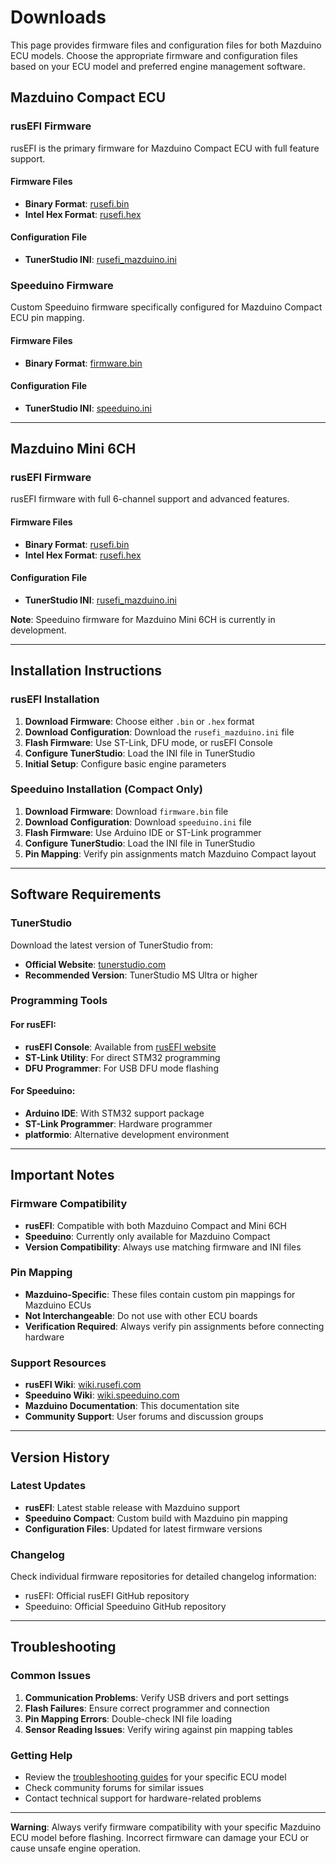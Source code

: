# Downloads

This page provides firmware files and configuration files for both Mazduino ECU models. Choose the appropriate firmware and configuration files based on your ECU model and preferred engine management software.

## Mazduino Compact ECU

### rusEFI Firmware
rusEFI is the primary firmware for Mazduino Compact ECU with full feature support.

#### Firmware Files
- **Binary Format**: [rusefi.bin](files/rusefi/rusefi.bin)
- **Intel Hex Format**: [rusefi.hex](files/rusefi/rusefi.hex)

#### Configuration File
- **TunerStudio INI**: [rusefi_mazduino.ini](files/rusefi/rusefi_mazduino.ini)

### Speeduino Firmware
Custom Speeduino firmware specifically configured for Mazduino Compact ECU pin mapping.

#### Firmware Files
- **Binary Format**: [firmware.bin](files/speeduino/mazduino_compact/firmware.bin)

#### Configuration File
- **TunerStudio INI**: [speeduino.ini](files/speeduino/mazduino_compact/speeduino.ini)

---

## Mazduino Mini 6CH

### rusEFI Firmware
rusEFI firmware with full 6-channel support and advanced features.

#### Firmware Files
- **Binary Format**: [rusefi.bin](files/rusefi/rusefi.bin)
- **Intel Hex Format**: [rusefi.hex](files/rusefi/rusefi.hex)

#### Configuration File
- **TunerStudio INI**: [rusefi_mazduino.ini](files/rusefi/rusefi_mazduino.ini)

**Note**: Speeduino firmware for Mazduino Mini 6CH is currently in development.

---

## Installation Instructions

### rusEFI Installation

1. **Download Firmware**: Choose either `.bin` or `.hex` format
2. **Download Configuration**: Download the `rusefi_mazduino.ini` file
3. **Flash Firmware**: Use ST-Link, DFU mode, or rusEFI Console
4. **Configure TunerStudio**: Load the INI file in TunerStudio
5. **Initial Setup**: Configure basic engine parameters

### Speeduino Installation (Compact Only)

1. **Download Firmware**: Download `firmware.bin` file
2. **Download Configuration**: Download `speeduino.ini` file
3. **Flash Firmware**: Use Arduino IDE or ST-Link programmer
4. **Configure TunerStudio**: Load the INI file in TunerStudio
5. **Pin Mapping**: Verify pin assignments match Mazduino Compact layout

---

## Software Requirements

### TunerStudio
Download the latest version of TunerStudio from:
- **Official Website**: [tunerstudio.com](https://www.tunerstudio.com/index.php/downloads)
- **Recommended Version**: TunerStudio MS Ultra or higher

### Programming Tools

#### For rusEFI:
- **rusEFI Console**: Available from [rusEFI website](https://rusefi.com)
- **ST-Link Utility**: For direct STM32 programming
- **DFU Programmer**: For USB DFU mode flashing

#### For Speeduino:
- **Arduino IDE**: With STM32 support package
- **ST-Link Programmer**: Hardware programmer
- **platformio**: Alternative development environment

---

## Important Notes

### Firmware Compatibility
- **rusEFI**: Compatible with both Mazduino Compact and Mini 6CH
- **Speeduino**: Currently only available for Mazduino Compact
- **Version Compatibility**: Always use matching firmware and INI files

### Pin Mapping
- **Mazduino-Specific**: These files contain custom pin mappings for Mazduino ECUs
- **Not Interchangeable**: Do not use with other ECU boards
- **Verification Required**: Always verify pin assignments before connecting hardware

### Support Resources
- **rusEFI Wiki**: [wiki.rusefi.com](https://wiki.rusefi.com)
- **Speeduino Wiki**: [wiki.speeduino.com](https://wiki.speeduino.com)
- **Mazduino Documentation**: This documentation site
- **Community Support**: User forums and discussion groups

---

## Version History

### Latest Updates
- **rusEFI**: Latest stable release with Mazduino support
- **Speeduino Compact**: Custom build with Mazduino pin mapping
- **Configuration Files**: Updated for latest firmware versions

### Changelog
Check individual firmware repositories for detailed changelog information:
- rusEFI: Official rusEFI GitHub repository
- Speeduino: Official Speeduino GitHub repository

---

## Troubleshooting

### Common Issues
1. **Communication Problems**: Verify USB drivers and port settings
2. **Flash Failures**: Ensure correct programmer and connection
3. **Pin Mapping Errors**: Double-check INI file loading
4. **Sensor Reading Issues**: Verify wiring against pin mapping tables

### Getting Help
- Review the [troubleshooting guides](troubleshooting.md) for your specific ECU model
- Check community forums for similar issues
- Contact technical support for hardware-related problems

---

**Warning**: Always verify firmware compatibility with your specific Mazduino ECU model before flashing. Incorrect firmware can damage your ECU or cause unsafe engine operation.